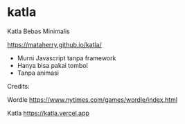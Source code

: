 # katla
Katla Bebas Minimalis

https://mataherry.github.io/katla/

- Murni Javascript tanpa framework
- Hanya bisa pakai tombol
- Tanpa animasi

Credits:

Wordle https://www.nytimes.com/games/wordle/index.html

Katla https://katla.vercel.app
